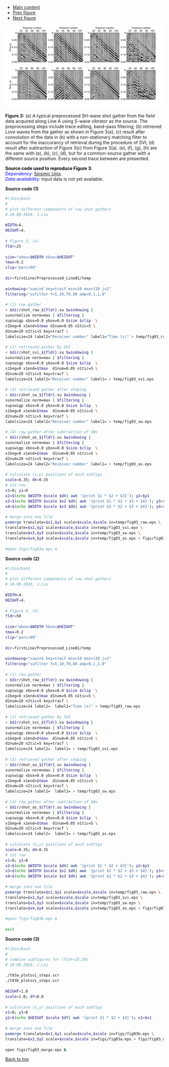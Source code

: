 - [Main content](ch5_main.md)
- [Prev figure](ch5_fig02.md)
- [Next figure](ch5_fig04.md)

<img src="Figs/ch5_fig03.png" alt="Figure 03"  />

**Figure  3:** (a) A typical preprocessed SH-wave shot gather from the field data acquired along Line A using S-wave vibrator as the source. The preprocessing steps include trace editing, band-pass filtering; (b) retrieved Love waves from the gather as shown in Figure 3(a); (c) result after convolution of the data in (b) with a non-stationary matching filter to account for the inaccurancy of retrieval during the procedure of SVI; (d) result after subtraction of Figure 3(c) from Figure 3(a). (e), (f), (g), (h) are the same with (a), (b), (c), (d), but for a common-source gather with a different source position. Every second trace between are presented.
    

<span style="color:black"> **Source code used to reproduce Figure 3**: </span> <br>
<span style="color:blue"> *Dependency:* </span> [Seismic Unix](https://github.com/JohnWStockwellJr/SeisUnix). <br>
<span style="color:blue"> *Data availability:* </span> Input data is not yet available.



**Source code (1)**


```sh
#!/bin/bash
#
# plot different components of raw shot gathers
# 28-09-2020, J.Liu

WIDTH=4.
HEIGHT=4.

# Figure 3, (a)
fldr=25

size="wbox=$WIDTH hbox=$HEIGHT"
tmax=0.2
clip="perc=99"

dir=firstLine/Preprocessed_Line01/temp

windowing="suwind key=tracf min=10 max=110 j=2"
filtering="sufilter f=5,10,70,80 amp=0,1,1,0"

# (1) raw gather
< $dir/shot_raw_${fldr}.su $windowing |
sunormalize norm=max | $filtering |
supswigp xbox=0.0 ybox=0.0 $size $clip  \
x1beg=0 x1end=$tmax d1num=0.05 n1tic=5 \
d2num=20 n2tic=5 key=tracf \
labelsize=24 label2="Receiver number" label1="Time (s)" > temp/fig03_raw.eps 

# (2) retrieved gather by SVI
< $dir/shot_svi_${fldr}.su $windowing |
sunormalize norm=max | $filtering |
supswigp xbox=0.0 ybox=0.0 $size $clip  \
x1beg=0 x1end=$tmax  d1num=0.05 n1tic=5 \
d2num=20 n2tic=5 key=tracf \
labelsize=24 label2="Receiver number" label1= > temp/fig03_svi.eps 

# (3) retrieved gather after shaping
< $dir/shot_sw_${fldr}.su $windowing |
sunormalize norm=max | $filtering |
supswigp xbox=0.0 ybox=0.0 $size $clip  \
x1beg=0 x1end=$tmax  d1num=0.05 n1tic=5 \
d2num=20 n2tic=5 key=tracf \
labelsize=24 label2="Receiver number" label1= > temp/fig03_sw.eps 

# (4) raw gather after subtraction of SWs
< $dir/shot_as_${fldr}.su $windowing |
sunormalize norm=max | $filtering |
supswigp xbox=0.0 ybox=0.0 $size $clip  \
x1beg=0 x1end=$tmax  d1num=0.05 n1tic=5 \
d2num=20 n2tic=5 key=tracf \
labelsize=24 label2="Receiver number" label1= > temp/fig03_as.eps 

# calculate (x,y) positions of each subfigs
scale=0.35; dX=0.35
# 1st row
x1=0; y1=0
x2=$(echo $WIDTH $scale $dX| awk '{print $1 * $2 + $3}'); y2=$y1
x3=$(echo $WIDTH $scale $x2 $dX| awk '{print $1 * $2 + $3 + $4}'); y3=$y1
x4=$(echo $WIDTH $scale $x3 $dX| awk '{print $1 * $2 + $3 + $4}'); y4=$y1

# merge into one file
psmerge translate=$x1,$y1 scale=$scale,$scale in=temp/fig03_raw.eps \
translate=$x2,$y2 scale=$scale,$scale in=temp/fig03_svi.eps \
translate=$x3,$y3 scale=$scale,$scale in=temp/fig03_sw.eps \
translate=$x4,$y4 scale=$scale,$scale in=temp/fig03_as.eps > figs/fig03a.eps

#open figs/fig03a.eps &

```



**Source code (2)**

```sh
#!/bin/bash
#
# plot different components of raw shot gathers
# 28-09-2020, J.Liu

WIDTH=4.
HEIGHT=4.

# Figure 3, (b)
fldr=50

size="wbox=$WIDTH hbox=$HEIGHT"
tmax=0.2
clip="perc=99"

dir=firstLine/Preprocessed_Line01/temp

windowing="suwind key=tracf min=10 max=110 j=2"
filtering="sufilter f=5,10,70,80 amp=0,1,1,0"

# (1) raw gather
< $dir/shot_raw_${fldr}.su $windowing |
sunormalize norm=max | $filtering |
supswigp xbox=0.0 ybox=0.0 $size $clip  \
x1beg=0 x1end=$tmax d1num=0.05 n1tic=5 \
d2num=20 n2tic=5 key=tracf \
labelsize=24 label2=  label1="Time (s)" > temp/fig03_raw.eps 

# (2) retrieved gather by SVI
< $dir/shot_svi_${fldr}.su $windowing |
sunormalize norm=max | $filtering |
supswigp xbox=0.0 ybox=0.0 $size $clip  \
x1beg=0 x1end=$tmax  d1num=0.05 n1tic=5 \
d2num=20 n2tic=5 key=tracf \
labelsize=24 label2=  label1= > temp/fig03_svi.eps 

# (3) retrieved gather after shaping
< $dir/shot_sw_${fldr}.su $windowing |
sunormalize norm=max | $filtering |
supswigp xbox=0.0 ybox=0.0 $size $clip  \
x1beg=0 x1end=$tmax  d1num=0.05 n1tic=5 \
d2num=20 n2tic=5 key=tracf \
labelsize=24 label2=  label1= > temp/fig03_sw.eps 

# (4) raw gather after subtraction of SWs
< $dir/shot_as_${fldr}.su $windowing |
sunormalize norm=max | $filtering |
supswigp xbox=0.0 ybox=0.0 $size $clip  \
x1beg=0 x1end=$tmax  d1num=0.05 n1tic=5 \
d2num=20 n2tic=5 key=tracf \
labelsize=24 label2=  label1= > temp/fig03_as.eps 

# calculate (x,y) positions of each subfigs
scale=0.35; dX=0.35
# 1st row
x1=0; y1=0
x2=$(echo $WIDTH $scale $dX| awk '{print $1 * $2 + $3}'); y2=$y1
x3=$(echo $WIDTH $scale $x2 $dX| awk '{print $1 * $2 + $3 + $4}'); y3=$y1
x4=$(echo $WIDTH $scale $x3 $dX| awk '{print $1 * $2 + $3 + $4}'); y4=$y1

# merge into one file
psmerge translate=$x1,$y1 scale=$scale,$scale in=temp/fig03_raw.eps \
translate=$x2,$y2 scale=$scale,$scale in=temp/fig03_svi.eps \
translate=$x3,$y3 scale=$scale,$scale in=temp/fig03_sw.eps \
translate=$x4,$y4 scale=$scale,$scale in=temp/fig03_as.eps > figs/fig03b.eps

#open figs/fig03b.eps &

exit
```



**Source code (3)**

```sh
#!/bin/bash
#
# combine subfigures for (fldr=25,50)
# 28-09-2020, J.Liu

./t03a_plotsvi_steps.scr
./t03b_plotsvi_steps.scr

HEIGHT=1.0
scale=1.0; dY=0.8

# calculate (x,y) positions of each subfigs
x1=0; y1=0
y2=$(echo $HEIGHT $scale $dY| awk '{print $1 * $2 + $3}'); x2=$x1

# merge into one file
psmerge translate=$x1,$y1 scale=$scale,$scale in=figs/fig03b.eps \
translate=$x2,$y2 scale=$scale,$scale in=figs/fig03a.eps > figs/fig03_merge.eps

open figs/fig03_merge.eps &
```



<a href="#top">Back to top</a>
